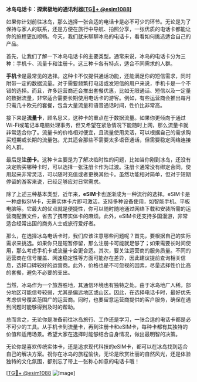 **冰岛电话卡：探索极地的通讯利器[[TG💪+ @esim1088](https://t.me/s/esim1088)]**

如果你计划前往冰岛，那么选择一张合适的电话卡是必不可少的环节。无论是为了保持与家人的联系，还是方便在旅行中导航、拍照分享，一张优质的电话卡都能让你的旅程更加顺畅。今天，我们就来聊聊冰岛的电话卡，看看如何挑选适合自己的产品。

首先，让我们了解一下冰岛电话卡的主要类型。通常来说，冰岛的电话卡分为三种：手机卡、流量卡和注册卡。这三种卡各有特点，适合不同需求的人群。

**手机卡**是最常见的选择。这种卡不仅提供通话功能，还能满足你的短信需求，同时附带一定的数据流量。对于需要频繁打电话或发短信的用户来说，手机卡是一个不错的选择。而且，许多运营商还会推出套餐优惠，比如无限通话、短信以及一定量的数据流量，非常适合需要长期使用电话卡的游客。例如，有些运营商会推出每月只需几十欧元的套餐，包含大量流量和语音通话时间，性价比非常高。

接下来是**流量卡**，顾名思义，这种卡的重点在于数据流量。如果你更倾向于通过Wi-Fi或笔记本电脑处理事务，但又希望在紧急情况下能随时上网，那么流量卡就非常适合你了。流量卡的价格相对便宜，且流量使用灵活，可以根据自己的需求购买短期或长期的流量包。尤其适合那些不需要太多语音通话，但需要稳定网络连接的人群。

最后是**注册卡**。这种卡主要是为了解决临时性的问题，比如当你刚到冰岛，还没有决定购买哪种卡时，可以选择一张注册卡作为过渡。注册卡通常没有绑定合同，使用起来非常灵活，可以随时充值或者更换其他卡。虽然功能相对简单，但对于短期停留的游客来说，已经足够应对日常需求。

除了上述三种基本类型，近年来，**eSIM卡**也逐渐成为一种流行的选择。eSIM卡是一种虚拟SIM卡，无需实体卡片即可激活，支持多种设备使用，如智能手机、平板电脑等。它最大的优点就是便捷性，你可以随时随地通过网络下载和安装所需的运营商配置文件，省去了携带实体卡的麻烦。此外，eSIM卡还支持多国漫游，非常适合经常出国的商务人士或旅行爱好者。

那么，在选择冰岛电话卡时，我们应该注意哪些问题呢？首先，要根据自己的实际需求来挑选。如果你只是短暂停留，那么注册卡可能就足够了；如果需要长时间使用，那么考虑手机卡或流量卡会更合适。其次，要关注运营商的服务质量。不同的运营商在信号覆盖、网速稳定性等方面可能存在差异，因此建议提前查询相关信息，选择口碑较好的运营商。此外，价格也是不可忽视的因素，尽量选择性价比高的套餐，避免不必要的支出。

当然，冰岛作为一个旅游胜地，其通信环境也有独特之处。由于冰岛地广人稀，部分地区可能信号较弱，尤其是偏远地区或山区。因此，在选择电话卡时，最好优先考虑信号覆盖范围广的运营商。同时，也要留意运营商提供的客户服务，确保在遇到问题时能够得到及时的帮助。

总而言之，无论你是准备前往冰岛旅行、工作还是学习，一张合适的电话卡都是必不可少的工具。从手机卡到流量卡，再到注册卡和eSIM卡，每种卡都有其独特的价值和适用场景。希望大家在选择时能够结合自身情况，做出最明智的决策。

无论你是喜欢传统实体卡，还是追求现代科技的eSIM卡，都可以在冰岛找到适合自己的解决方案。祝你在冰岛的旅程愉快，无论是欣赏壮丽的自然风光，还是体验独特的文化氛围，都别忘了带上一张称心如意的电话卡哦！

[[TG💪+ @esim1088](https://t.me/s/esim1088) ![Image](https://i.postimg.cc/4NQfJmqS/Snipaste-2025-05-13-00-14-12.png)]